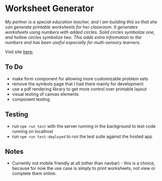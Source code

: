 # Worksheet Generator

*My partner is a special education teacher, and I am building this so that she can generate printable worksheets for her classroom. It generates worksheets using numbers with added circles. Solid circles symbolize one, and hollow circles symbolize two. This adds extra information to the numbers and has been useful especially for multi-sensory learners.*

Visit site [here](https://stringrays.github.io/dotpoint/);

## To Do

- make form component for allowing more customizable problem sets
- remove the symbols page that I had there mainly for development
- use a pdf rendering library to get more control over printable layout
- visual testing of canvas elements
- component testing

## Testing

- run `npm run test` with the server running in the background to test code running on localhost
- run `npm run test-deployed` to run the test suite against the hosted app

## Notes

- Currently not mobile friendly at all (other than navbar) - this is a choice, because for now the use case is simply to print worksheets, not view or complete them online.